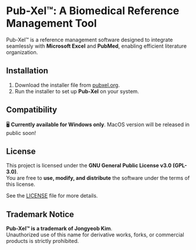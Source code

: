 # Pub-Xel™: A Biomedical Reference Management Tool

Pub-Xel™ is a reference management software designed to integrate seamlessly with **Microsoft Excel** and **PubMed**, enabling efficient literature organization.

## Installation
1. Download the installer file from [pubxel.org](https://pubxel.org).
2. Run the installer to set up **Pub-Xel** on your system.

## Compatibility
🖥 **Currently available for Windows only**.
MacOS version will be released in public soon!

## License
This project is licensed under the **GNU General Public License v3.0 (GPL-3.0)**.  
You are free to **use, modify, and distribute** the software under the terms of this license.

See the [LICENSE](./LICENSE) file for more details.

## Trademark Notice
**Pub-Xel™ is a trademark of Jongyeob Kim**.  
Unauthorized use of this name for derivative works, forks, or commercial products is strictly prohibited.